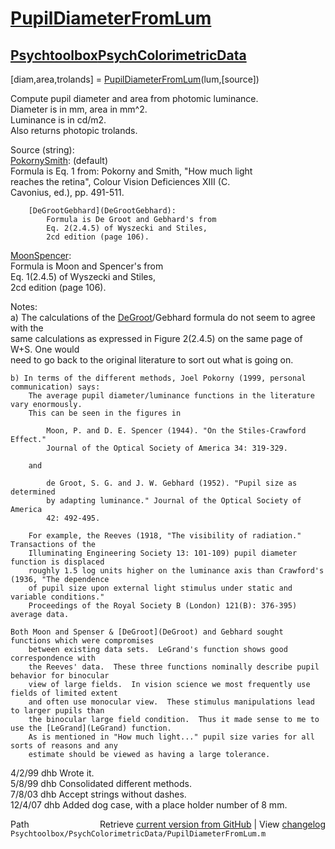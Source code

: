 # [PupilDiameterFromLum](PupilDiameterFromLum)
## [Psychtoolbox](Psychtoolbox)[PsychColorimetricData](PsychColorimetricData)

 [diam,area,trolands] = [PupilDiameterFromLum](PupilDiameterFromLum)(lum,[source])  
  
 Compute pupil diameter and area from photomic luminance.  
 Diameter is in mm, area in mm^2.  
 Luminance is in cd/m2.  
 Also returns photopic trolands.  
  
 Source (string):  
   [PokornySmith](PokornySmith): (default)  
            Formula is Eq. 1 from: Pokorny and Smith, "How much light  
            reaches the retina", Colour Vision Deficiences XIII (C.  
            Cavonius, ed.), pp. 491-511.  
  
        [DeGrootGebhard](DeGrootGebhard):  
            Formula is De Groot and Gebhard's from  
            Eq. 2(2.4.5) of Wyszecki and Stiles,  
            2cd edition (page 106).  
  
   [MoonSpencer](MoonSpencer):  
        Formula is Moon and Spencer's from  
        Eq. 1(2.4.5) of Wyszecki and Stiles,  
        2cd edition (page 106).  
  
 Notes:  
    a) The calculations of the [DeGroot](DeGroot)/Gebhard formula do not seem to agree with the  
        same calculations as expressed in Figure 2(2.4.5) on the same page of W+S.  One would  
        need to go back to the original literature to sort out what is going on.  
  
    b) In terms of the different methods, Joel Pokorny (1999, personal communication) says:  
        The average pupil diameter/luminance functions in the literature vary enormously.  
        This can be seen in the figures in   
  
            Moon, P. and D. E. Spencer (1944). "On the Stiles-Crawford Effect."   
            Journal of the Optical Society of America 34: 319-329.  
  
        and  
  
            de Groot, S. G. and J. W. Gebhard (1952). "Pupil size as determined   
            by adapting luminance." Journal of the Optical Society of America     
            42: 492-495.  
  
        For example, the Reeves (1918, "The visibility of radiation." Transactions of the  
        Illuminating Engineering Society 13: 101-109) pupil diameter function is displaced  
        roughly 1.5 log units higher on the luminance axis than Crawford's (1936, "The dependence  
        of pupil size upon external light stimulus under static and variable conditions."  
        Proceedings of the Royal Society B (London) 121(B): 376-395) average data.    
  
    Both Moon and Spenser & [DeGroot](DeGroot) and Gebhard sought functions which were compromises  
        between existing data sets.  LeGrand's function shows good correspondence with  
        the Reeves' data.  These three functions nominally describe pupil behavior for binocular  
        view of large fields.  In vision science we most frequently use fields of limited extent  
        and often use monocular view.  These stimulus manipulations lead to larger pupils than  
        the binocular large field condition.  Thus it made sense to me to use the [LeGrand](LeGrand) function.  
        As is mentioned in "How much light..." pupil size varies for all sorts of reasons and any  
        estimate should be viewed as having a large tolerance.  
  
 4/2/99  dhb  Wrote it.  
 5/8/99  dhb  Consolidated different methods.  
 7/8/03  dhb  Accept strings without dashes.  
 12/4/07 dhb  Added dog case, with a place holder number of 8 mm.  




<div class="code_header" style="text-align:right;">
  <span style="float:left;">Path&nbsp;&nbsp;</span> <span class="counter">Retrieve <a href=
  "https://raw.github.com/Psychtoolbox-3/Psychtoolbox-3/beta/Psychtoolbox/PsychColorimetricData/PupilDiameterFromLum.m">current version from GitHub</a> | View <a href=
  "https://github.com/Psychtoolbox-3/Psychtoolbox-3/commits/beta/Psychtoolbox/PsychColorimetricData/PupilDiameterFromLum.m">changelog</a></span>
</div>
<div class="code">
  <code>Psychtoolbox/PsychColorimetricData/PupilDiameterFromLum.m</code>
</div>

